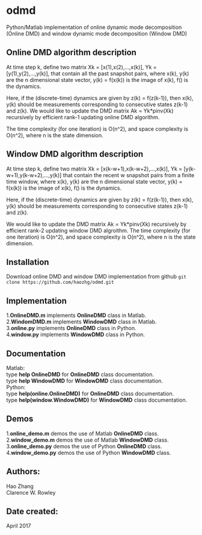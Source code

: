 # odmd
Python/Matlab implementation of online dynamic mode decomposition (Online DMD) and window dynamic mode decomposition (Window DMD)

## Online DMD algorithm description
At time step k, define two matrix Xk = [x(1),x(2),...,x(k)], Yk = [y(1),y(2),...,y(k)],
that contain all the past snapshot pairs, where x(k), y(k) are the n dimensional state vector, y(k) = f(x(k)) is the image of x(k), f() is the dynamics. 

Here, if the (discrete-time) dynamics are given by z(k) = f(z(k-1)), then x(k), y(k) should be measurements corresponding to consecutive states z(k-1) and z(k). 
We would like to update the DMD matrix Ak = Yk*pinv(Xk) recursively by efficient rank-1 updating online DMD algorithm. 

The time complexity (for one iteration) is O(n^2), and space complexity is 
O(n^2), where n is the state dimension.

## Window DMD algorithm description
At time step k, define two matrix Xk = [x(k-w+1),x(k-w+2),...,x(k)], Yk = [y(k-w+1),y(k-w+2),...,y(k)] that contain the recent w snapshot pairs from a finite time window, where x(k), y(k) are the n dimensional state vector, y(k) = f(x(k)) is the image of x(k), f() is the dynamics. 

Here, if the (discrete-time) dynamics are given by z(k) = f(z(k-1)), then x(k), y(k)
should be measurements corresponding to consecutive states z(k-1) and z(k). 

We would like to update the DMD matrix Ak = Yk*pinv(Xk) recursively 
by efficient rank-2 updating window DMD algroithm.
The time complexity (for one iteration) is O(n^2), and space complexity is 
O(n^2), where n is the state dimension.

## Installation
Download online DMD and window DMD implementation from github
`git clone https://github.com/haozhg/odmd.git`

## Implementation
1.**OnlineDMD.m** implements **OnlineDMD** class in Matlab.  
2.**WindomDMD.m** implements **WindowDMD** class in Matlab.  
3.**online.py** implements **OnlineDMD** class in Python.  
4.**window.py** implements **WindowDMD** class in Python.

## Documentation
Matlab:  
type **help OnlineDMD** for **OnlineDMD** class documentation.  
type **help WindowDMD** for **WindowDMD** class documentation.  
Python:  
type **help(online.OnlineDMD)** for **OnlineDMD** class documentation.  
type **help(window.WindowDMD)** for **WindowDMD** class documentation.

## Demos
1.**online_demo.m** demos the use of Matlab **OnlineDMD** class.  
2.**window_demo.m** demos the use of Matlab **WindowDMD** class.  
3.**online_demo.py** demos the use of Python **OnlineDMD** class.  
4.**window_demo.py** demos the use of Python **WindowDMD** class.

## Authors:
Hao Zhang  
Clarence W. Rowley

## Date created:
April 2017


